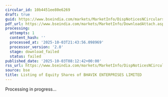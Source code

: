 ```yaml
---
circular_id: 10b4451ee80e6269
draft: true
guid: https://www.bseindia.com/markets/MarketInfo/DispNoticesNCirculars.aspx?Noticeid={FA0B9AC8-36E6-4812-966A-9D2A1CCFE244}&noticeno=20251003-10&dt=10/03/2025&icount=10&totcount=73&flag=0
pdf_url: https://www.bseindia.com/markets/MarketInfo/DownloadAttach.aspx?id=20251003-10&attachedId=
processing:
  attempts: 1
  content_hash: ''
  processed_at: '2025-10-03T21:43:56.098969'
  processor_version: '2.0'
  stage: download_failed
  status: failed
published_date: '2025-10-03T08:12:42+00:00'
rss_url: https://www.bseindia.com/markets/MarketInfo/DispNoticesNCirculars.aspx?Noticeid={FA0B9AC8-36E6-4812-966A-9D2A1CCFE244}&noticeno=20251003-10&dt=10/03/2025&icount=10&totcount=73&flag=0
source: bse
title: Listing of Equity Shares of BHAVIK ENTERPRISES LIMITED
---
```


Processing in progress...